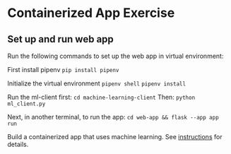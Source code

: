 # Containerized App Exercise

## Set up and run web app

Run the following commands to set up the web app in virtual environment:

First install pipenv
`pip install pipenv`

Initialize the virtual environment 
`pipenv shell`
`pipenv install`

Run the ml-client first:
`cd machine-learning-client`
Then:
`python ml_client.py`

Next, in another terminal, to run the app:
`cd web-app && flask --app app run`



Build a containerized app that uses machine learning. See [instructions](./instructions.md) for details.
